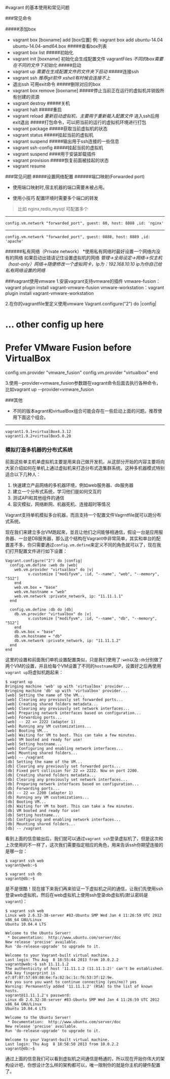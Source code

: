 #vagrant 的基本使用和常见问题

###常见命令

#####添加box
- vagrant box [boxname] add [box位置]  例: vagrant box add ubuntu-14.04 ubuntu-14.04-amd64.box
#####查看box列表
- vagrant box list
#####初始化
- vagrant init [boxname]   初始化会生成配置文件 vagrantFiles   *不同的box需要在不同的文件下初始化*
#####启动
- vagrant up *需要在生成配置文件的文件夹下启动*
#####连接ssh
- vagrant ssh *推荐git软件   xshell有时候会连接不上*
- 退出ssh 可用exit命令
#####删除对应的box
 - vagrant box remove [boxname]
#####停止当前正在运行的虚拟机并销毁所有创建的资源
-  vagrant destroy
#####关机
- vagrant halt
#####重启
- vagrant reload  *重新启动虚拟机，主要用于重新载入配置文件*  进入ssh后用exit退出
#####打包命令，可以把当前的运行的虚拟机环境进行打包
- vagrant package
#####获取当前虚拟机的状态
- vagrant status
#####挂起当前的虚拟机
- vagrant suspend
#####输出用于ssh连接的一些信息
- vagrant ssh-config
#####挂起当前的虚拟机
- vagrant suspend
####用于安装卸载插件
- vagrant provision
#####恢复前面被挂起的状态
- vagrant resume

###常见问题
#####设置网络配置
######端口映射(Forwarded port)
- 使用端口映射时,宿主机器的端口需要未被占用。
* 使用小技巧 配置环境时需要多个端口的转发
>比如 nginx,redis,mysql 可配置多个
___
    config.vm.network "forwarded_port", guest: 80, host: 8888 ,id: 'nginx'
____
    config.vm.network "forwarded_port", guest: 8888, host: 8889 ,id: 'apache'

######私有网络（Private network）
*使用私有网络时最好设置一个网络内没有的网络 如果启动出错请记住设置虚拟机的网络
*管理->全局设定->网络->仅主机（host-only）网络->随便修改一个虚拟网卡，Ip为：192.168.10.10 ip为你自己给私有网络设置的网络*

###vagrant使用vmware
1.安装vagrant支持vmware的插件
vmware-fusion：vagrant plugin install vagrant-vmware-fusion
vmware-workstation：vagrant plugin install vagrant-vmware-workstation

2.在你的vagrantfile里定义使用vmware
Vagrant.configure("2") do |config|
 # ... other config up here

 # Prefer VMware Fusion before VirtualBox
 config.vm.provider "vmware_fusion"
 config.vm.provider "virtualbox"
end

3.使用--provider=vmware_fusion参数跟在vagrant命令后面去执行各种命令，比如vagrant up --provider=vmware_fusion



###其他
- 不同的版本agrant和virtualBox组合可能会存在一些启动上面的问题。推荐使用下面这个组合。
____
    vagrant1.9.1+virtualBox4.3.12
    vagrant1.9.2+virtualBox5.0.20


### 模拟打造多机器的分布式系统
前面这些单主机单虚拟机主要是用来自己做开发机，从这部分开始的内容主要将向大家介绍如何在单机上通过虚拟机来打造分布式造集群系统。这种多机器模式特别适合以下几种人：

1. 快速建立产品网络的多机器环境，例如web服务器、db服务器
1. 建立一个分布式系统，学习他们是如何交互的
1. 测试API和其他组件的通信
1. 容灾模拟，网络断网、机器死机、连接超时等情况

Vagrant支持单机模拟多台机器，而且支持一个配置文件Vagrntfile就可以跑分布式系统。

现在我们来建立多台VM跑起來，並且让他们之间能够相通信，假设一台是应用服务器、一台是DB服务器，那么这个结构在Vagrant中非常简单，其实和单台的配置差不多，你只需要通过`config.vm.define`来定义不同的角色就可以了，现在我们打开配置文件进行如下设置：

	Vagrant.configure("2") do |config|
	  config.vm.define :web do |web|
	    web.vm.provider "virtualbox" do |v|
	          v.customize ["modifyvm", :id, "--name", "web", "--memory", "512"]
	    end
	    web.vm.box = "base"
	    web.vm.hostname = "web"
	    web.vm.network :private_network, ip: "11.11.1.1"
	  end

	  config.vm.define :db do |db|
	    db.vm.provider "virtualbox" do |v|
	          v.customize ["modifyvm", :id, "--name", "db", "--memory", "512"]
	    end
	    db.vm.box = "base"
	    db.vm.hostname = "db"
	    db.vm.network :private_network, ip: "11.11.1.2"
	  end
	end

这里的设置和前面我们单机设置配置类似，只是我们使用了`:web`以及`:db`分別做了两个VM的设置，并且给每个VM设置了不同的`hostname`和IP，设置好之后再使用`vagrant up`将虚拟机跑起来：

	$ vagrant up
	Bringing machine 'web' up with 'virtualbox' provider...
	Bringing machine 'db' up with 'virtualbox' provider...
	[web] Setting the name of the VM...
	[web] Clearing any previously set forwarded ports...
	[web] Creating shared folders metadata...
	[web] Clearing any previously set network interfaces...
	[web] Preparing network interfaces based on configuration...
	[web] Forwarding ports...
	[web] -- 22 => 2222 (adapter 1)
	[web] Running any VM customizations...
	[web] Booting VM...
	[web] Waiting for VM to boot. This can take a few minutes.
	[web] VM booted and ready for use!
	[web] Setting hostname...
	[web] Configuring and enabling network interfaces...
	[web] Mounting shared folders...
	[web] -- /vagrant
	[db] Setting the name of the VM...
	[db] Clearing any previously set forwarded ports...
	[db] Fixed port collision for 22 => 2222. Now on port 2200.
	[db] Creating shared folders metadata...
	[db] Clearing any previously set network interfaces...
	[db] Preparing network interfaces based on configuration...
	[db] Forwarding ports...
	[db] -- 22 => 2200 (adapter 1)
	[db] Running any VM customizations...
	[db] Booting VM...
	[db] Waiting for VM to boot. This can take a few minutes.
	[db] VM booted and ready for use!
	[db] Setting hostname...
	[db] Configuring and enabling network interfaces...
	[db] Mounting shared folders...
	[db] -- /vagrant

看到上面的信息输出后，我们就可以通过`vagrant ssh`登录虚拟机了，但是这次和上次使用的不一样了，这次我们需要指定相应的角色，用来告诉ssh你期望连接的是哪一台：

	$ vagrant ssh web
	vagrant@web:~$

	$ vagrant ssh db
	vagrant@db:~$

是不是很酷！现在接下来我们再来验证一下虚拟机之间的通信，让我们先使用ssh登录web虚拟机，然后在web虚拟机上使用ssh登录db虚拟机(默认密码是`vagrant`)：

	$ vagrant ssh web
	Linux web 2.6.32-38-server #83-Ubuntu SMP Wed Jan 4 11:26:59 UTC 2012 x86_64 GNU/Linux
	Ubuntu 10.04.4 LTS

	Welcome to the Ubuntu Server!
	 * Documentation:  http://www.ubuntu.com/server/doc
	New release 'precise' available.
	Run 'do-release-upgrade' to upgrade to it.

	Welcome to your Vagrant-built virtual machine.
	Last login: Thu Aug  8 18:55:44 2013 from 10.0.2.2
	vagrant@web:~$ ssh 11.11.1.2
	The authenticity of host '11.11.1.2 (11.11.1.2)' can't be established.
	RSA key fingerprint is e7:8f:07:57:69:08:6e:fa:82:bc:1c:f6:53:3f:12:9e.
	Are you sure you want to continue connecting (yes/no)? yes
	Warning: Permanently added '11.11.1.2' (RSA) to the list of known hosts.
	vagrant@11.11.1.2's password:
	Linux db 2.6.32-38-server #83-Ubuntu SMP Wed Jan 4 11:26:59 UTC 2012 x86_64 GNU/Linux
	Ubuntu 10.04.4 LTS

	Welcome to the Ubuntu Server!
	 * Documentation:  http://www.ubuntu.com/server/doc
	New release 'precise' available.
	Run 'do-release-upgrade' to upgrade to it.

	Welcome to your Vagrant-built virtual machine.
	Last login: Thu Aug  8 18:58:50 2013 from 10.0.2.2
	vagrant@db:~$

通过上面的信息我们可以看到虚拟机之间通信是畅通的，所以现在开始你伟大的架构设计吧，你想设计怎么样的架构都可以，唯一限制你的就是你主机的硬件配置了。